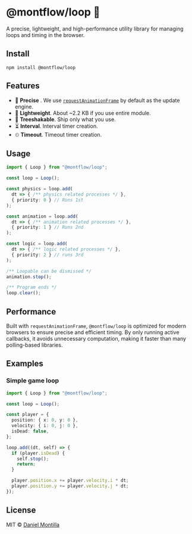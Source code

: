 # @montflow/loop 🔁

A precise, lightweight, and high-performance utility library for managing loops and timing in the browser.

## Install

`npm install @montflow/loop`

## Features

- 🎯 **Precise** . We use [`requestAnimationFrame`](https://developer.mozilla.org/en-US/docs/Web/API/Window/requestAnimationFrame) by default as the update engine.
- 🎈 **Lightweight**. About ~2.2 KB if you use entire module.
- 🌳 **Treeshakable**. Ship only what you use.
- ⏳ **Interval**. Interval timer creation.
- ⏲ **Timeout**. Timeout timer creation.

## Usage

```typescript
import { Loop } from "@montflow/loop";

const loop = Loop();

const physics = loop.add(
  dt => { /** physics related processes */ },
  { priority: 0 } // Runs 1st
);

const animation = loop.add(
  dt => { /** animation related processes */ },
  { priority: 1 } // Runs 2nd
);

const logic = loop.add(
  dt => { /** logic related processes */ },
  { priority: 2 } // runs 3rd
);

/** Loopable can be dismissed */
animation.stop();

/** Program ends */
loop.clear();
```

## Performance

Built with `requestAnimationFrame`, `@montflow/loop` is optimized for modern browsers to ensure precise and efficient timing. By only running active callbacks, it avoids unnecessary computation, making it faster than many polling-based libraries.


## Examples

### Simple game loop

```typescript
import { Loop } from "@montflow/loop";

const loop = Loop();

const player = {
  position: { x: 0, y: 0 },
  velocity: { i: 0, j: 0 },
  isDead: false,
};

loop.add((dt, self) => {
  if (player.isDead) {
    self.stop();
    return;
  }

  player.position.x += player.velocity.i * dt;
  player.position.y += player.velocity.j * dt;
});
```
## License

MIT © [Daniel Montilla](https://danstack.dev)